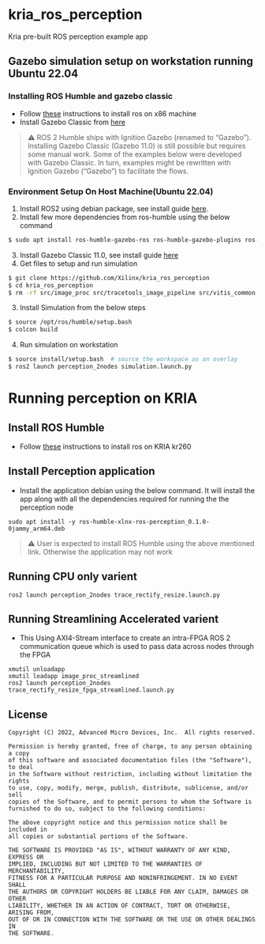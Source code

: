 # kria_ros_perception
Kria pre-built ROS perception example app

## Gazebo simulation setup on workstation running Ubuntu 22.04

### Installing ROS Humble and gazebo classic
- Follow [these](https://docs.ros.org/en/humble/Installation/Ubuntu-Install-Debians.html) instructions to install ros on x86 machine
- Install Gazebo Classic from [here](https://classic.gazebosim.org/tutorials?tut=install_ubuntu)
> :warning: ROS 2 Humble ships with Ignition Gazebo (renamed to “Gazebo”). Installing Gazebo Classic (Gazebo 11.0) is still possible but requires some manual work. Some of the examples below were developed with Gazebo Classic. In turn, examples might be rewritten with Ignition Gazebo (“Gazebo”) to facilitate the flows.

### Environment Setup On Host Machine(Ubuntu 22.04)

1. Install ROS2 using debian package, see install guide [here](https://docs.ros.org/en/rolling/Installation/Ubuntu-Install-Debians.html).
2. Install few more dependencies from ros-humble using the below command
```bash
$ sudo apt install ros-humble-gazebo-ros ros-humble-gazebo-plugins ros-humble-gazebo-msgs python3-colcon-common-extensions
```
3. Install Gazebo Classic 11.0, see install guide [here](https://classic.gazebosim.org/tutorials?tut=install_ubuntu)
4. Get files to setup and run simulation
```bash
$ git clone https://github.com/Xilinx/kria_ros_perception
$ cd kria_ros_perception
$ rm -rf src/image_proc src/tracetools_image_pipeline src/vitis_common src/tracing src/image_pipeline_examples
```
3. Install Simulation from the below steps
```bash
$ source /opt/ros/humble/setup.bash
$ colcon build
```
4. Run simulation on workstation
```bash
$ source install/setup.bash  # source the workspace as an overlay
$ ros2 launch perception_2nodes simulation.launch.py
```

# Running perception on KRIA

## Install ROS Humble
- Follow [these](https://docs.ros.org/en/humble/Installation/Ubuntu-Install-Debians.html) instructions to install ros on KRIA kr260

## Install Perception application
- Install the application debian using the below command. It will install the app along with all the dependencies required for running the the perception node
```
sudo apt install -y ros-humble-xlnx-ros-perception_0.1.0-0jammy_arm64.deb
```
> :warning: User is expected to install ROS Humble using the above mentioned link. Otherwise the application may not work


## Running CPU only varient
```
ros2 launch perception_2nodes trace_rectify_resize.launch.py
```

## Running Streamlining Accelerated varient

  - This Using AXI4-Stream interface to create an intra-FPGA ROS 2 communication queue which is used to pass data across nodes through the FPGA
  ```
  xmutil unloadapp
  xmutil loadapp image_proc_streamlined
  ros2 launch perception_2nodes trace_rectify_resize_fpga_streamlined.launch.py
  ```
## License

```
Copyright (C) 2022, Advanced Micro Devices, Inc.  All rights reserved.

Permission is hereby granted, free of charge, to any person obtaining a copy
of this software and associated documentation files (the "Software"), to deal
in the Software without restriction, including without limitation the rights
to use, copy, modify, merge, publish, distribute, sublicense, and/or sell
copies of the Software, and to permit persons to whom the Software is
furnished to do so, subject to the following conditions:

The above copyright notice and this permission notice shall be included in
all copies or substantial portions of the Software.

THE SOFTWARE IS PROVIDED "AS IS", WITHOUT WARRANTY OF ANY KIND, EXPRESS OR
IMPLIED, INCLUDING BUT NOT LIMITED TO THE WARRANTIES OF MERCHANTABILITY,
FITNESS FOR A PARTICULAR PURPOSE AND NONINFRINGEMENT. IN NO EVENT SHALL
THE AUTHORS OR COPYRIGHT HOLDERS BE LIABLE FOR ANY CLAIM, DAMAGES OR OTHER
LIABILITY, WHETHER IN AN ACTION OF CONTRACT, TORT OR OTHERWISE, ARISING FROM,
OUT OF OR IN CONNECTION WITH THE SOFTWARE OR THE USE OR OTHER DEALINGS IN
THE SOFTWARE.
```
